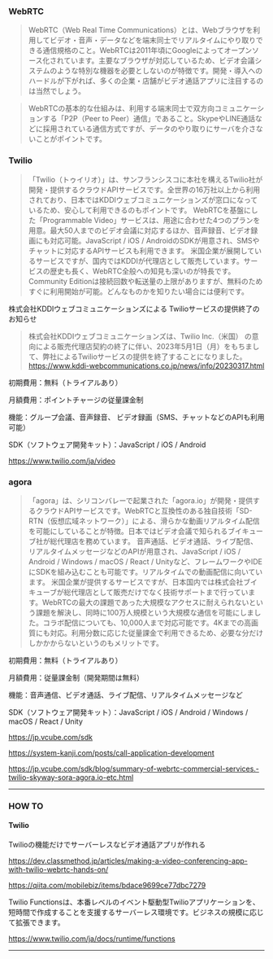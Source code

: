 ### WebRTC

> WebRTC（Web Real Time Communications）とは、Webブラウザを利用してビデオ・音声・データなどを端末同士でリアルタイムにやり取りできる通信規格のこと。WebRTCは2011年頃にGoogleによってオープンソース化されています。主要なブラウザが対応しているため、ビデオ会議システムのような特別な機器を必要としないのが特徴です。開発・導入へのハードルが下がれば、多くの企業・店舗がビデオ通話アプリに注目するのは当然でしょう。

> WebRTCの基本的な仕組みは、利用する端末同士で双方向コミュニケーションする「P2P（Peer to Peer）通信」であること。SkypeやLINE通話などに採用されている通信方式ですが、データのやり取りにサーバを介さないことがポイントです。


### Twilio

> 「Twilio（トゥイリオ）」は、サンフランシスコに本社を構えるTwilio社が開発・提供するクラウドAPIサービスです。全世界の16万社以上から利用されており、日本ではKDDIウェブコミュニケーションズが窓口になっているため、安心して利用できるのもポイントです。
WebRTCを基盤にした「Programmable Video」サービスは、用途に合わせた4つのプランを用意。最大50人までのビデオ会議に対応するほか、音声録音、ビデオ録画にも対応可能。JavaScript / iOS / AndroidのSDKが用意され、SMSやチャットに対応するAPIサービスも利用できます。
米国企業が展開しているサービスですが、国内ではKDDIが代理店として販売しています。サービスの歴史も長く、WebRTC全般への知見も深いのが特長です。Community Editionは接続回数や転送量の上限がありますが、無料のためすぐに利用開始が可能。どんなものかを知りたい場合には便利です。

株式会社KDDIウェブコミュニケーションズによる Twilioサービスの提供終了のお知らせ
> 株式会社KDDIウェブコミュニケーションズは、Twilio Inc.（米国） の意向による販売代理店契約の終了に伴い、2023年5月1日（月）をもちまして、弊社によるTwilioサービスの提供を終了することになりました。
https://www.kddi-webcommunications.co.jp/news/info/20230317.html

初期費用：無料（トライアルあり）

月額費用：ポイントチャージの従量課金制

機能：グループ会議、音声録音、
ビデオ録画（SMS、チャットなどのAPIも利用可能）

SDK（ソフトウェア開発キット）：JavaScript / iOS / Android

https://www.twilio.com/ja/video

### agora

> 「agora」は、シリコンバレーで起業された「agora.io」が開発・提供するクラウドAPIサービスです。WebRTCと互換性のある独自技術「SD-RTN（仮想広域ネットワーク）」による、滑らかな動画リアルタイム配信を可能にしていることが特徴。日本ではビデオ会議で知られるブイキューブ社が総代理店を務めています。
音声通話、ビデオ通話、ライブ配信、リアルタイムメッセージなどのAPIが用意され、JavaScript / iOS / Android / Windows / macOS / React / Unityなど、フレームワークやIDEにSDKを組み込むことも可能です。リアルタイムでの動画配信に向いています。
米国企業が提供するサービスですが、日本国内では株式会社ブイキューブが総代理店として販売だけでなく技術サポートまで行っています。WebRTCの最大の課題であった大規模なアクセスに耐えられないという課題を解決し、同時に100万人規模という大規模な通信を可能にしました。コラボ配信についても、10,000人まで対応可能です。4Kまでの高画質にも対応。利用分数に応じた従量課金で利用できるため、必要な分だけしかかからないというのもメリットです。



初期費用：無料（トライアルあり）

月額費用：従量課金制（開発期間は無料）

機能：音声通信、ビデオ通話、ライブ配信、リアルタイムメッセージなど

SDK（ソフトウェア開発キット）：JavaScript / iOS / Android / Windows / macOS / React / Unity

https://jp.vcube.com/sdk


https://system-kanji.com/posts/call-application-development

https://jp.vcube.com/sdk/blog/summary-of-webrtc-commercial-services.-twilio-skyway-sora-agora.io-etc.html

----

### HOW TO

#### Twilio

Twilioの機能だけでサーバーレスなビデオ通話アプリが作れる

https://dev.classmethod.jp/articles/making-a-video-conferencing-app-with-twilio-webrtc-hands-on/

https://qiita.com/mobilebiz/items/bdace9699ce77dbc7279

Twilio Functionsは、本番レベルのイベント駆動型Twilioアプリケーションを、短時間で作成することを支援するサーバーレス環境です。ビジネスの規模に応じて拡張できます。

https://www.twilio.com/ja/docs/runtime/functions


----



